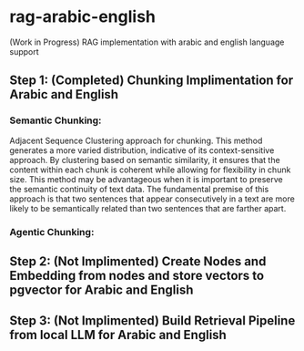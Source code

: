 # rag-arabic-english
(Work in Progress)
RAG implementation with arabic and english language support 

## Step 1: (Completed) Chunking Implimentation for Arabic and English
### Semantic Chunking:
Adjacent Sequence Clustering approach for chunking.
This method generates a more varied distribution, indicative of its context-sensitive approach. By clustering based on semantic similarity, it ensures that the content within each chunk is coherent while allowing for flexibility in chunk size. This method may be advantageous when it is important to preserve the semantic continuity of text data.
The fundamental premise of this approach is that two sentences that appear consecutively in a text are more likely to be semantically related than two sentences that are farther apart.
### Agentic Chunking:


## Step 2: (Not Implimented) Create Nodes and Embedding from nodes and store vectors to pgvector for Arabic and English

## Step 3: (Not Implimented) Build Retrieval Pipeline from local LLM for Arabic and English
